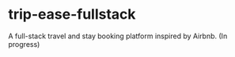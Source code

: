 # trip-ease-fullstack
A full-stack travel and stay booking platform inspired by Airbnb. (In progress)
